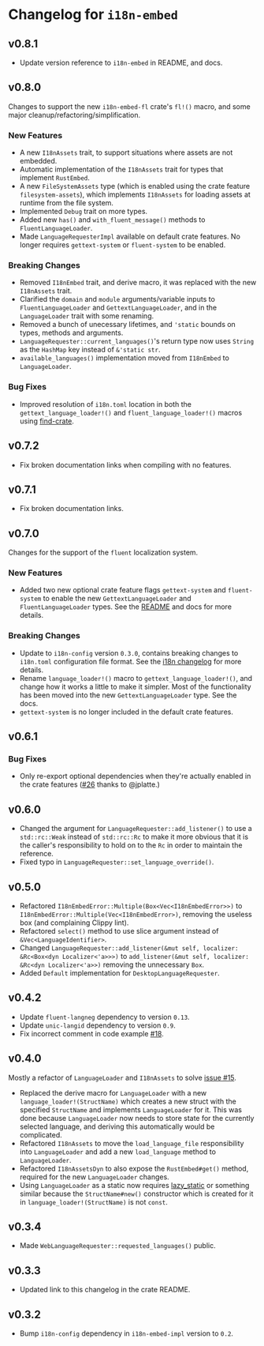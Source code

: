# Changelog for `i18n-embed`

## v0.8.1

+ Update version reference to `i18n-embed` in README, and docs.

## v0.8.0

Changes to support the new `i18n-embed-fl` crate's `fl!()` macro, and some major cleanup/refactoring/simplification.

### New Features

+ A new `I18nAssets` trait, to support situations where assets are not embedded.
+ Automatic implementation of the `I18nAssets` trait for types that implement `RustEmbed`.
+ A new `FileSystemAssets` type (which is enabled using the crate feature `filesystem-assets`), which implements `I18nAssets` for loading assets at runtime from the file system.
+ Implemented `Debug` trait on more types.
+ Added new `has()` and `with_fluent_message()` methods to `FluentLanguageLoader`.
+ Made `LanguageRequesterImpl` available on default crate features. No longer requires `gettext-system` or `fluent-system` to be enabled.

### Breaking Changes

+ Removed `I18nEmbed` trait, and derive macro, it was replaced with the new `I18nAssets` trait.
+ Clarified the `domain` and `module` arguments/variable inputs to `FluentLanguageLoader` and `GettextLanguageLoader`, and in the `LanguageLoader` trait with some renaming.
+ Removed a bunch of unecessary lifetimes, and `'static` bounds on types, methods and arguments.
+ `LanguageRequester::current_languages()`'s return type now uses `String` as the `HashMap` key instead of `&'static str`.
+ `available_languages()` implementation moved from `I18nEmbed` to `LanguageLoader`.

### Bug Fixes

+ Improved resolution of `i18n.toml` location in both the `gettext_language_loader!()` and `fluent_language_loader!()` macros using [find-crate](https://github.com/taiki-e/find-crate).

## v0.7.2

+ Fix broken documentation links when compiling with no features.

## v0.7.1

+ Fix broken documentation links.

## v0.7.0

Changes for the support of the `fluent` localization system.

### New Features

+ Added two new optional crate feature flags `gettext-system` and `fluent-system` to enable the new `GettextLanguageLoader` and `FluentLanguageLoader` types. See the [README](./README.md) and docs for more details.

### Breaking Changes

+ Update to `i18n-config` version `0.3.0`, contains breaking changes to `i18n.toml` configuration file format. See the [i18n changelog](https://github.com/kellpossible/cargo-i18n/blob/master/i18n-config/CHANGELOG.md#v030) for more details.
+ Rename `language_loader!()` macro to `gettext_language_loader!()`, and change how it works a little to make it simpler. Most of the functionality has been moved into the new `GettextLanguageLoader` type. See the docs.
+ `gettext-system` is no longer included in the default crate features.

## v0.6.1

### Bug Fixes

+ Only re-export optional dependencies when they're actually enabled in the crate features ([#26](https://github.com/kellpossible/cargo-i18n/pull/26) thanks to @jplatte.)

## v0.6.0

+ Changed the argument for `LanguageRequester::add_listener()` to use a `std::rc::Weak` instead of `std::rc::Rc` to make it more obvious that it is the caller's responsibility to hold on to the `Rc` in order to maintain the reference.
+ Fixed typo in `LanguageRequester::set_language_override()`.

## v0.5.0

+ Refactored `I18nEmbedError::Multiple(Box<Vec<I18nEmbedError>>)` to `I18nEmbedError::Multiple(Vec<I18nEmbedError>)`, removing the useless box (and complaining Clippy lint).
+ Refactored `select()` method to use slice argument instead of `&Vec<LanguageIdentifier>`.
+ Changed `LanguageRequester::add_listener(&mut self, localizer: &Rc<Box<dyn Localizer<'a>>>)` to `add_listener(&mut self, localizer: &Rc<dyn Localizer<'a>>)` removing the unnecessary `Box`.
+ Added `Default` implementation for `DesktopLanguageRequester`.

## v0.4.2

+ Update `fluent-langneg` dependency to version `0.13`.
+ Update `unic-langid` dependency to version `0.9`.
+ Fix incorrect comment in code example [#18](https://github.com/kellpossible/cargo-i18n/issues/18).

## v0.4.0

Mostly a refactor of `LanguageLoader` and `I18nAssets` to solve [issue #15](https://github.com/kellpossible/cargo-i18n/issues/15).

+ Replaced the derive macro for `LanguageLoader` with a new `language_loader!(StructName)` which creates a new struct with the specified `StructName` and implements `LanguageLoader` for it. This was done because `LanguageLoader` now needs to store state for the currently selected language, and deriving this automatically would be complicated.
+ Refactored `I18nAssets` to move the `load_language_file` responsibility into `LanguageLoader` and add a new `load_language` method to `LanguageLoader`.
+ Refactored `I18nAssetsDyn` to also expose the `RustEmbed#get()` method, required for the new `LanguageLoader` changes.
+ Using `LanguageLoader` as a static now requires [lazy_static](https://crates.io/crates/lazy_static) or something similar because the `StructName#new()` constructor which is created for it in `language_loader!(StructName)` is not `const`.

## v0.3.4

+ Made `WebLanguageRequester::requested_languages()` public.

## v0.3.3

+ Updated link to this changelog in the crate README.

## v0.3.2

+ Bump `i18n-config` dependency in `i18n-embed-impl` version to `0.2`.
